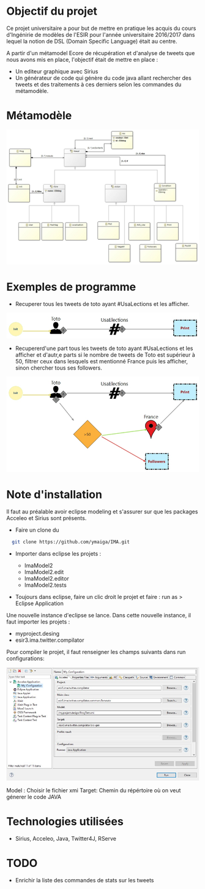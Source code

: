 # Objectif du projet

Ce projet universitaire a pour but de mettre en pratique les acquis du cours d'Ingénirie de modèles de l'ESIR pour l'année universitaire 2016/2017 dans lequel la notion de DSL (Domain Specific Language) était au centre. 

A partir d'un métamodel Ecore de récupération et d'analyse de tweets que nous avons mis en place, l'objectif était de mettre en place :

- Un editeur graphique avec Sirius
- Un générateur de code qui génère du code java allant rechercher des tweets et des traitements à ces derniers selon les commandes du métamodèle.

# Métamodèle 
![](./images/MetaModel.jpg)

# Exemples de programme  
- Recuperer tous les tweets de toto ayant #UsaLections et les afficher. 

![](./images/sample1.jpg)

- Recupererd'une part tous les tweets de toto ayant #UsaLections et les afficher et d'autr,e parts si le nombre de tweets de Toto est supérieur à 50, filtrer ceux dans lesquels est mentionné France puis les afficher, sinon chercher tous ses followers.

![](./images/sample2.jpg)

# Note d'installation 

Il faut au préalable avoir eclipse modeling et s'assurer sur que les packages Acceleo et Sirius sont présents.

- Faire un clone du 
```sh
  git clone https://github.com/ymaiga/IMA.git
```

- Importer dans eclipse les projets :
  - ImaModel2
  - ImaModel2.edit
  - ImaModel2.editor
  - ImaModel2.tests
  
 - Toujours dans eclipse, faire un clic droit le projet et faire : run as > Eclipse Application 
 
 Une nouvelle instance d'eclipse se lance. Dans cette nouvelle instance, il faut importer les projets : 
 
 - myproject.desing
 - esir3.ima.twitter.compilator 
 
 Pour compiler le projet, il faut renseigner les champs suivants dans run configurations: 
 
 ![](./images/runConfigurations.JPG)

Model : Choisir le fichier xmi 
Target: Chemin du répértoire où on veut génerer le code JAVA

# Technologies utilisées 

  - Sirius, Acceleo, Java, Twitter4J, RServe

# TODO
- Enrichir la liste des commandes de stats sur les tweets
